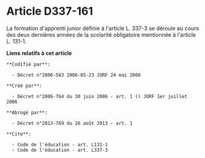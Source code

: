 # Article D337-161

La formation d'apprenti junior définie à l'article L. 337-3 se déroule au cours des deux dernières années de la scolarité
obligatoire mentionnée à l'article L. 131-1.

**Liens relatifs à cet article**

	**Codifié par**:

	  - Décret n°2006-583 2006-05-23 JORF 24 mai 2006

	**Créé par**:

	  - Décret n°2006-764 du 30 juin 2006 - art. 1 () JORF 1er juillet 2006

	**Abrogé par**:

	  - Décret n°2013-769 du 26 août 2013 - art. 1

	**Cite**:

	  - Code de l'éducation - art. L131-1
	  - Code de l'éducation - art. L337-3
